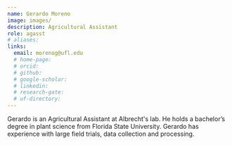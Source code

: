 ```yaml
---
name: Gerardo Moreno
image: images/
description: Agricultural Assistant
role: agasst
# aliases:
links:
  email: morenog@ufl.edu
  # home-page: 
  # orcid: 
  # github: 
  # google-scholar: 
  # linkedin: 
  # research-gate: 
  # uf-directory:
---
```


Gerardo is an Agricultural Assistant at Albrecht's lab. He holds a bachelor’s degree in plant science from Florida State University. Gerardo has experience with large field trials, data collection and processing.